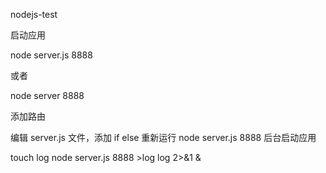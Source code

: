 nodejs-test

启动应用

node server.js 8888

或者

node server 8888

添加路由

编辑 server.js 文件，添加 if else
重新运行 node server.js 8888
后台启动应用

touch log node server.js 8888 >log log 2>&1 &
